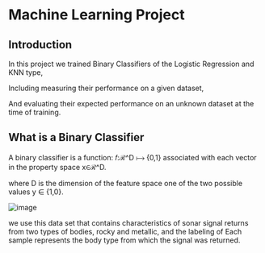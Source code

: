 # Machine Learning Project
## Introduction
In this project we trained Binary Classifiers of the Logistic Regression and KNN type, 

Including measuring their performance on a given dataset,

And evaluating their expected performance on an unknown dataset at the time of training.

## What is a Binary Classifier
A binary classifier is a function: 𝑓:ℛ^D ⟼ {0,1} associated with each vector in the property space x∈ℛ^D.

where D is the dimension of the feature space one of the two possible values y ∈ {1,0}.

![image](https://github.com/YakirHasid/Machine-Learning-Project/assets/120096653/b9be8a5f-ff2b-4768-88d3-ca2f7c936ccb)


we use this data set that contains characteristics of sonar signal returns from two types of bodies, rocky and metallic, and the labeling of
Each sample represents the body type from which the signal was returned.

